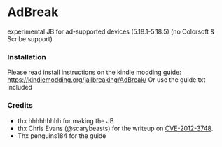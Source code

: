 # AdBreak
experimental JB for ad-supported devices (5.18.1-5.18.5) (no Colorsoft &amp; Scribe support)
### Installation
Please read install instructions on the kindle modding guide: https://kindlemodding.org/jailbreaking/AdBreak/
Or use the guide.txt included 
### Credits
* thx hhhhhhhhh for making the JB
* thx Chris Evans (@scarybeasts) for the writeup on [CVE-2012-3748](https://scarybeastsecurity.blogspot.com/2017/05/ode-to-use-after-free-one-vulnerable.html).
* Thx penguins184 for the guide 
